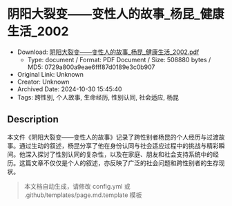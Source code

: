 # 阴阳大裂变——变性人的故事_杨昆_健康生活_2002

- Download: [阴阳大裂变——变性人的故事_杨昆_健康生活_2002.pdf](阴阳大裂变——变性人的故事_杨昆_健康生活_2002.pdf)
    - Type: document / Format: PDF Document / Size: 508880 bytes / MD5: 0729a800a9eae6fff87d0189e3c0b907
- Original Link: Unknown
- Creator: Unknown
- Archived Date: 2024-10-30 15:45:40
- Tags: 跨性别, 个人故事, 生命经历, 性别认同, 社会适应, 杨昆

## Description

本文件《阴阳大裂变——变性人的故事》记录了跨性别者杨昆的个人经历与过渡故事。通过生动的叙述，杨昆分享了他在身份认同与社会适应过程中的挑战与精彩瞬间。他深入探讨了性别认同的复杂性，以及在家庭、朋友和社会支持系统中的经历。这篇文章不仅仅是个人的叙述，亦反映了广泛的社会问题和跨性别者的生存现状。

> 本文档自动生成，请修改 config.yml 或 .github/templates/page.md.template 模板
